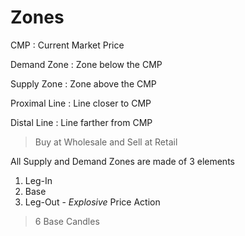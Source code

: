 # Zones


CMP
: Current Market Price

Demand Zone
: Zone below the CMP

Supply Zone
: Zone above the CMP

Proximal Line
: Line closer to CMP

Distal Line
: Line farther from CMP

> Buy at Wholesale and Sell at Retail

All Supply and Demand Zones are made of 3 elements
1. Leg-In
2. Base
3. Leg-Out - *Explosive* Price Action

> 6 Base Candles


<!--stackedit_data:
eyJoaXN0b3J5IjpbLTczNzY2ODY4N119
-->